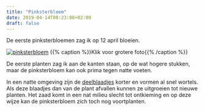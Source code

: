 ```yaml
---
title: "Pinksterbloem"
date: 2019-04-14T08:23:08+02:00
draft: false
---
```


De eerste pinksterbloemen zag ik op 12 april bloeien. 


[![pinksterbloem](/images/pinksterbloem_klein.jpg)](/images/pinksterbloem.jpg)
{{% caption %}}Klik voor grotere foto{{% /caption %}} 

De eerste planten zag ik aan de kanten staan, op de wat hogere stukken, maar de pinksterbloem kan ook prima tegen natte voeten.

In een natte omgeving zijn de [deelblaadjes](https://wilde-planten.nl/uitleg/deelblaadjes.htm) korter en vormen al snel wortels.
Als deze blaadjes dan van de plant afvallen kunnen ze uitgroeien tot nieuwe planten. 
Het zaad komt in een nat milieu slecht tot ontkieming en op deze wijze kan de pinksterbloem zich toch nog voortplanten. 
